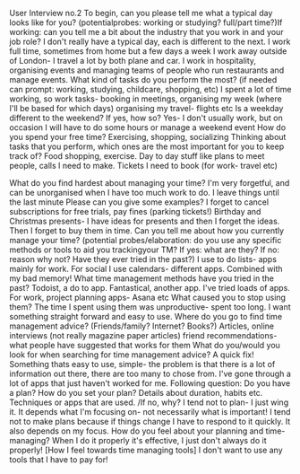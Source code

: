 User Interview no.2 
To begin, can you please tell me what a typical day looks like for you? (potentialprobes: working or studying? full/part time?)If working: can you tell me a bit about the industry that you work in and your job role? 
I don't really have a typical day, each is different to the next. I work full time, sometimes from home but a few days a week I work away outside of London- I travel a lot by both plane and car. I work in hospitality, organising events and managing teams of people who run restaurants and manage events. 
What kind of tasks do you perform the most? (if needed can prompt: working, 
studying, childcare, shopping, etc) 
I spent a lot of time working, so work tasks- booking in meetings, organising my week (where I'll be based for which days) organising my travel- flights etc 
Is a weekday different to the weekend? If yes, how so? 
Yes- I don't usually work, but on occasion I will have to do some hours or manage a weekend event 
How do you spend your free time? 
Exercising, shopping, socializing 
Thinking about tasks that you perform, which ones are the most important for you to keep track of? 
Food shopping, exercise. Day to day stuff like plans to meet people, calls I need to make. Tickets I need to book (for work- travel etc) 

What do you find hardest about managing your time? 
I'm very forgetful, and can be unorganised when I have too much work to do. I leave things until the last minute 
Please can you give some examples? 
I forget to cancel subscriptions for free trials, pay fines (parking tickets!) Birthday and Christmas presents- I have ideas for presents and then I forget the ideas. Then I forget to buy them in time. 
Can you tell me about how you currently manage your time? (potential probes/elaboration: do you use any specific methods or tools to aid you trackingyour TM? If yes: what are they? If no: reason why not? Have they ever tried in the 
past?) 
I use to do lists- apps mainly for work. For social I use calendars- different apps. Combined with my bad memory! 
What time management methods have you tried in the past? 
Todoist, a do to app. Fantastical, another app. I've tried loads of apps. For work, project planning apps- Asana etc 
What caused you to stop using them? 
The time I spent using them was unproductive- spent too long. I want something straight forward and easy to use. 
Where do you go to find time management advice? (Friends/family? Internet? Books?) 
Articles, online interviews (not really magazine paper articles) friend recommendations- what people have suggested that works for them 
What do you/would you look for when searching for time management advice? 
A quick fix! Something thats easy to use, simple- the problem is that there is a lot of information out there, there are too many to chose from. I've gone through a lot of apps that just haven't worked for me. 
Following question: Do you have a plan? How do you set your plan? Details about duration, habits etc. Techniques or apps that are used. /If no, why? 
I tend not to plan- I just wing it. It depends what I'm focusing on- not necessarily what is important! I tend not to make plans because if things change I have to respond to it quickly. It also depends on my focus. 
How do you feel about your planning and time-managing? 
When I do it properly it's effective, I just don't always do it properly! [How I feel towards time managing tools] I don't want to use any tools that I have to pay for! 
